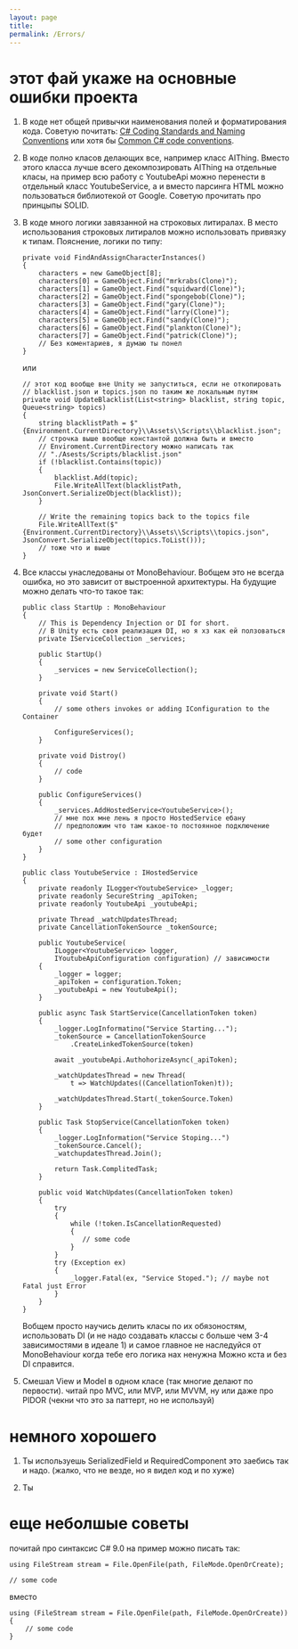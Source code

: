 ```yaml
---
layout: page
title: 
permalink: /Errors/
---
```


# этот фай укаже на основные ошибки проекта

1.  В коде нет общей привычки наименования полей и форматирования кода. 
    Советую почитать: [C# Coding Standards and Naming Conventions](https://github.com/ktaranov/naming-convention/blob/master/C%23%20Coding%20Standards%20and%20Naming%20Conventions.md) 
    или хотя бы [Common C# code conventions](https://learn.microsoft.com/en-us/dotnet/csharp/fundamentals/coding-style/coding-conventions).

2.  В коде полно класов делающих все, например класс AIThing. 
    Вместо этого класса лучше всего декомпозировать AIThing на отдельные класы,
    на пример всю работу с YoutubeApi можно перенести в отдельный класс YoutubeService,
    а и вместо парсинга HTML можно пользоваться библиотекой от Google. 
    Советую прочитать про принцыпы SOLID.

3.  В коде много логики завязанной на строковых литиралах.
    В место использования строковых литиралов можно использовать привязку к типам.
    Пояснение, логики по типу: 
    ```CSharp 
    private void FindAndAssignCharacterInstances()
    {
        characters = new GameObject[8];
        characters[0] = GameObject.Find("mrkrabs(Clone)");
        characters[1] = GameObject.Find("squidward(Clone)");
        characters[2] = GameObject.Find("spongebob(Clone)");
        characters[3] = GameObject.Find("gary(Clone)");
        characters[4] = GameObject.Find("larry(Clone)");
        characters[5] = GameObject.Find("sandy(Clone)");
        characters[6] = GameObject.Find("plankton(Clone)");
        characters[7] = GameObject.Find("patrick(Clone)");
        // Без коментариев, я думаю ты понел
    }
    ```
    или
    ```CSharp
    // этот код вообще вне Unity не запуститься, если не откопировать 
    // blacklist.json и topics.json по таким же локальным путям
    private void UpdateBlacklist(List<string> blacklist, string topic, Queue<string> topics)
    {
        string blacklistPath = $"{Environment.CurrentDirectory}\\Assets\\Scripts\\blacklist.json";
        // строчка выше вообще константой должна быть и вместо 
        // Enviroment.CurrentDirectory можно написать так
        // "./Asests/Scripts/blacklist.json"
        if (!blacklist.Contains(topic))
        {
            blacklist.Add(topic);
            File.WriteAllText(blacklistPath, JsonConvert.SerializeObject(blacklist));
        }

        // Write the remaining topics back to the topics file
        File.WriteAllText($"{Environment.CurrentDirectory}\\Assets\\Scripts\\topics.json", JsonConvert.SerializeObject(topics.ToList()));
        // тоже что и выше
    }
    ``` 

4.  Все классы унаследованы от MonoBehaviour. 
    Bобщем это не всегда ошибка, но это зависит от выстроенной архитектуры.
    На будущие можно делать что-то такое так:
    ```CSharp
    public class StartUp : MonoBehaviour
    {
        // This is Dependency Injection or DI for short. 
        // В Unity есть своя реализация DI, но я хз как ей ползоваться
        private IServiceCollection _services;

        public StartUp()
        {
            _services = new ServiceCollection();
        }

        private void Start()
        {
            // some others invokes or adding IConfiguration to the Container

            ConfigureServices();
        }

        private void Distroy()
        {
            // code
        } 

        public ConfigureServices()
        {
            _services.AddHostedService<YoutubeService>(); 
            // мне пох мне лень я просто HostedService ебану
            // предположим что там какое-то постоянное подключение будет
            // some other configuration
        }
    }

    public class YoutubeService : IHostedService
    {
        private readonly ILogger<YoutubeService> _logger;
        private readonly SecureString _apiToken;
        private readonly YoutubeApi _youtubeApi;

        private Thread _watchUpdatesThread;
        private CancellationTokenSource _tokenSource;

        public YoutubeService(
            ILogger<YoutubeService> logger,
            IYoutubeApiConfiguration configuration) // зависимости
        {
            _logger = logger;
            _apiToken = configuration.Token;
            _youtubeApi = new YoutubeApi();
        }

        public async Task StartService(CancellationToken token)
        {
            _logger.LogInformatino("Service Starting...");
            _tokenSource = CancellationTokenSource
                .CreateLinkedTokenSource(token)

            await _youtubeApi.AuthohorizeAsync(_apiToken);

            _watchUpdatesThread = new Thread(
                t => WatchUpdates((CancellationToken)t));

            _watchUpdatesThread.Start(_tokenSource.Token)
        }

        public Task StopService(CancellationToken token)
        {
            _logger.LogInformation("Service Stoping...")
            _tokenSource.Cancel();
            _watchupdatesThread.Join(); 

            return Task.ComplitedTask;
        }

        public void WatchUpdates(CancellationToken token)
        {
            try 
            {
                while (!token.IsCancellationRequested)
                {
                   // some code 
                }
            }
            try (Exception ex)
            {
                _logger.Fatal(ex, "Service Stoped."); // maybe not Fatal just Error
            }
        }
    }
    ```
    Вобщем просто научись делить класы по их обязоностям, использовать DI 
    (и не надо создавать классы с больше чем 3-4 зависимостями в идеале 1)
    и самое главное не наследуйся от MonoBehaviour когда тебе его логика нах ненужна
    Можно кста и без DI справится. 

5. Смешал View и Model в одном класе (так многие делают по первости). 
   читай про MVC, или MVP, или MVVM, ну или даже про PIDOR 
   (чекни что это за паттерт, но не используй)

# немного хорошего 

1. Ты используешь SerializedField и RequiredComponent это заебись так и надо. 
   (жалко, что не везде, но я видел код и по хуже)

2. Ты 

# еще неболшые советы 

почитай про синтаксис C# 9.0
на пример можно писать так:

```CSharp
using FileStream stream = File.OpenFile(path, FileMode.OpenOrCreate);

// some code
```
вместо 
```CSharp
using (FileStream stream = File.OpenFile(path, FileMode.OpenOrCreate))
{
    // some code
}
```